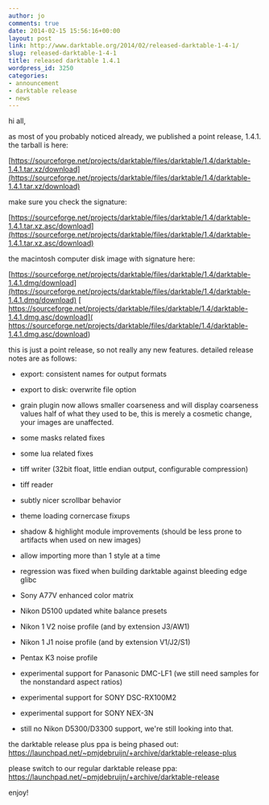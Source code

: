 ```yaml
---
author: jo
comments: true
date: 2014-02-15 15:56:16+00:00
layout: post
link: http://www.darktable.org/2014/02/released-darktable-1-4-1/
slug: released-darktable-1-4-1
title: released darktable 1.4.1
wordpress_id: 3250
categories:
- announcement
- darktable release
- news
---
```


hi all,

as most of you probably noticed already, we published a point release, 1.4.1. the tarball is here:

[https://sourceforge.net/projects/darktable/files/darktable/1.4/darktable-1.4.1.tar.xz/download](https://sourceforge.net/projects/darktable/files/darktable/1.4/darktable-1.4.1.tar.xz/download)

make sure you check the signature:

[https://sourceforge.net/projects/darktable/files/darktable/1.4/darktable-1.4.1.tar.xz.asc/download](https://sourceforge.net/projects/darktable/files/darktable/1.4/darktable-1.4.1.tar.xz.asc/download)

the macintosh computer disk image with signature here:

[https://sourceforge.net/projects/darktable/files/darktable/1.4/darktable-1.4.1.dmg/download](https://sourceforge.net/projects/darktable/files/darktable/1.4/darktable-1.4.1.dmg/download)
[ https://sourceforge.net/projects/darktable/files/darktable/1.4/darktable-1.4.1.dmg.asc/download]( https://sourceforge.net/projects/darktable/files/darktable/1.4/darktable-1.4.1.dmg.asc/download)

this is just a point release, so not really any new features. detailed release notes are as follows:



	
  * export: consistent names for output formats

	
  * export to disk: overwrite file option

	
  * grain plugin now allows smaller coarseness and will display coarseness values half of what they used to be, this is merely a cosmetic change, your images are unaffected.

	
  * some masks related fixes

	
  * some lua related fixes

	
  * tiff writer (32bit float, little endian output, configurable compression)

	
  * tiff reader

	
  * subtly nicer scrollbar behavior

	
  * theme loading cornercase fixups

	
  * shadow & highlight module improvements (should be less prone to artifacts when used on new images)

	
  * allow importing more than 1 style at a time

	
  * regression was fixed when building darktable against bleeding edge glibc

	
  * Sony A77V enhanced color matrix

	
  * Nikon D5100 updated white balance presets

	
  * Nikon 1 V2 noise profile (and by extension J3/AW1)

	
  * Nikon 1 J1 noise profile (and by extension V1/J2/S1)

	
  * Pentax K3 noise profile

	
  * experimental support for Panasonic DMC-LF1 (we still need samples for the nonstandard aspect ratios)

	
  * experimental support for SONY DSC-RX100M2

	
  * experimental support for SONY NEX-3N

	
  * still no Nikon D5300/D3300 support, we're still looking into that.


the darktable release plus ppa is being phased out:
https://launchpad.net/~pmjdebruijn/+archive/darktable-release-plus

please switch to our regular darktable release ppa:
https://launchpad.net/~pmjdebruijn/+archive/darktable-release

enjoy!

